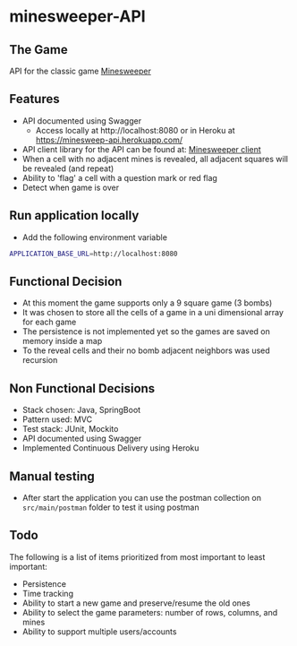 # minesweeper-API

## The Game
API for the classic game [Minesweeper](https://en.wikipedia.org/wiki/Minesweeper_(video_game))

## Features
 - API documented using Swagger
   - Access locally at http://localhost:8080 or in Heroku at https://minesweep-api.herokuapp.com/
 - API client library for the API can be found at: [Minesweeper client](https://github.com/james-freitas/minesweeper-lib)
 - When a cell with no adjacent mines is revealed, all adjacent squares will be revealed (and repeat)
 - Ability to 'flag' a cell with a question mark or red flag
 - Detect when game is over
 
## Run application locally
 - Add the following environment variable
 ```bash
 APPLICATION_BASE_URL=http://localhost:8080
 ```

## Functional Decision
 - At this moment the game supports only a 9 square game (3 bombs)
 - It was chosen to store all the cells of a game in a uni dimensional array for each game
 - The persistence is not implemented yet so the games are saved on memory inside a map
 - To the reveal cells and their no bomb adjacent neighbors was used recursion 

## Non Functional Decisions
 - Stack chosen: Java, SpringBoot
 - Pattern used: MVC
 - Test stack: JUnit, Mockito
 - API documented using Swagger
 - Implemented Continuous Delivery using Heroku

## Manual testing
 - After start the application you can use the postman collection on `src/main/postman` folder to test it using postman 

## Todo
The following is a list of items prioritized from most important to least important:

* Persistence
* Time tracking
* Ability to start a new game and preserve/resume the old ones
* Ability to select the game parameters: number of rows, columns, and mines
* Ability to support multiple users/accounts
